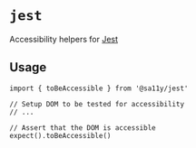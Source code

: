 # `jest`

Accessibility helpers for [Jest](https://jestjs.io)

## Usage

```
import { toBeAccessible } from '@sa11y/jest'

// Setup DOM to be tested for accessibility
// ...

// Assert that the DOM is accessible
expect().toBeAccessible()
```
